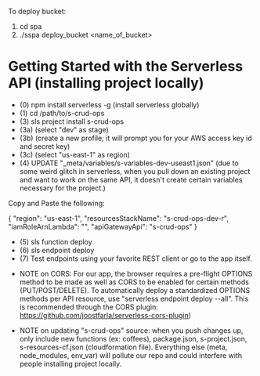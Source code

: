 To deploy bucket:
1) cd spa
2) ./sspa deploy_bucket <name_of_bucket>


# Getting Started with the Serverless API (installing project locally)

- (0) npm install serverless -g (install serverless globally)
- (1) cd /path/to/s-crud-ops
- (3) sls project install s-crud-ops
- (3a) (select "dev" as stage)
- (3b) (create a new profile; it will prompt you for your AWS access key id and secret key)
- (3c) (select "us-east-1" as region)
- (4) UPDATE "_meta/variables/s-variables-dev-useast1.json"  (due to some weird glitch in serverless, when you pull down an existing project and want to work on the same API, it doesn't create certain variables necessary for the project.)

Copy and Paste the following: 

{
  "region": "us-east-1",
  "resourcesStackName": "s-crud-ops-dev-r",
  "iamRoleArnLambda": "<IAM ARN HERE>",
  "apiGatewayApi": "s-crud-ops"
}

- (5) sls function deploy
- (6) sls endpoint deploy
- (7) Test endpoints using your favorite REST client or go to the app itself.



* NOTE on CORS: For our app, the browser requires a pre-flight OPTIONS method to be made as well as CORS to be enabled for certain methods (PUT/POST/DELETE).
To automatically deploy a standardized OPTIONS methods per API resource, use "serverless endpoint deploy --all". This is recommended through the CORS plugin: https://github.com/joostfarla/serverless-cors-plugin)

* NOTE on updating "s-crud-ops" source: when you push changes up, only include new functions (ex: coffees), package.json, s-project.json, s-resources-cf.json (cloudformation file). Everything else (meta, node_modules, env_var) will pollute our repo and could interfere with people installing project locally.
